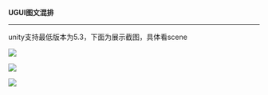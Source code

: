 ﻿<p>
    <strong>UGUI图文混排</strong>
</p>
<hr/>
<p>
    unity支持最低版本为5.3，下面为展示截图，具体看scene
</p>
<p>
    <img src="https://github.com/coding2233/TextInlineSprite/blob/master/ShotScreens/tw04_01.gif"/>
</p>
<p>
    <img src="https://github.com/coding2233/TextInlineSprite/blob/master/ShotScreens/tw04_02.gif"/>
</p>
<p>
    <img src="https://github.com/coding2233/TextInlineSprite/blob/master/ShotScreens/tw04_03.png"/>
</p>
